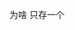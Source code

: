<!--
 * @Author: your name
 * @Date: 2020-06-28 20:59:35
 * @LastEditTime: 2020-06-28 20:59:49
 * @LastEditors: Please set LastEditors
 * @Description: In User Settings Edit
 * @FilePath: \bili\REAME.md
-->

为啥 只存一个
